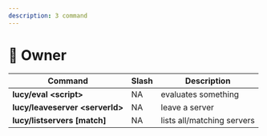 ```yaml
---
description: 3 command
---
```


# 🔏 Owner

| Command                      | Slash | Description                |
| ---------------------------- | ----- | -------------------------- |
| **lucy/eval \<script>**          | NA    | evaluates something        |
| **lucy/leaveserver \<serverId>** | NA    | leave a server             |
| **lucy/listservers \[match]**    | NA    | lists all/matching servers |
